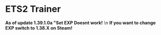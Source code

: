 # ETS2 Trainer 

**As of update 1.39.1.0a "Set EXP Doesnt work!** \n
**If you want to change EXP switch to 1.38.X on Steam!**
